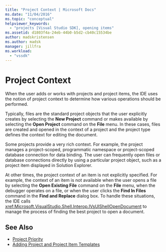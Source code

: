 ```yaml
---
title: "Project Context | Microsoft Docs"
ms.date: "11/04/2016"
ms.topic: "conceptual"
helpviewer_keywords:
  - "projects [Visual Studio SDK], opening items"
ms.assetid: d1803f4a-24eb-44b0-b5d2-cb40c15534be
author: madskristensen
ms.author: madsk
manager: jillfra
ms.workload:
  - "vssdk"
---
```

# Project Context
When the user adds or works with projects and project items, the IDE uses the notion of project context to determine how various operations should be performed.

 Typically, files are the standard project objects that the user explicitly creates by selecting the **New Project** command or makes available by selecting the **Open Project** command on the **File** menu. In these cases, files are created and opened in the context of a project and the project type defines the context for editing the document.

 Some projects provide a very rich context. For example, the project manages a project-scoped, programmatic namespace or project-scoped database connection for data binding. The user can frequently open files or database connections directly by using a particular project object, such as a project item displayed in Solution Explorer.

 At other times, the project context of an item is not explicitly specified. For example, the context of an item is not available when the user opens a file by selecting the **Open Existing File** command on the **File** menu, when the debugger operates on a file, or when the user clicks the **Find In Files** command in the **Find and Replace** dialog box. To handle these situations, the IDE calls <xref:Microsoft.VisualStudio.Shell.Interop.IVsUIShellOpenDocument> to manage the process of finding the best project to open a document.

## See Also
- [Project Priority](../../extensibility/internals/project-priority.md)
- [Adding Project and Project Item Templates](../../extensibility/internals/adding-project-and-project-item-templates.md)